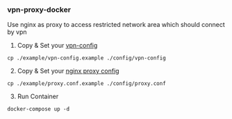 ### vpn-proxy-docker
Use nginx as proxy to access restricted network area which should connect by vpn

1. Copy & Set your [vpn-config](https://github.com/adrienverge/openfortivpn)
```
cp ./example/vpn-config.example ./config/vpn-config
```
2. Copy & Set your [nginx proxy config](https://docs.nginx.com/nginx/admin-guide/web-server/reverse-proxy/)
```
cp ./example/proxy.conf.example ./config/proxy.conf
```
3. Run Container
```
docker-compose up -d
```